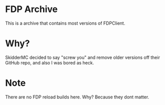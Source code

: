 # FDP Archive
This is a archive that contains most versions of FDPClient.

# Why?
SkidderMC decided to say "screw you" and remove older versions off their GitHub repo, and also I was bored as heck.

# Note
There are no FDP reload builds here. Why? Because they dont matter.
